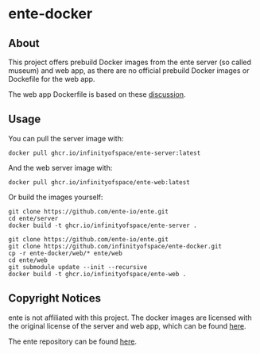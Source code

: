 # ente-docker

## About

This project offers prebuild Docker images from the ente server (so called museum) and web app, as there are no official prebuild Docker images
or Dockefile for the web app.

The web app Dockerfile is based on these [discussion](https://github.com/ente-io/ente/discussions/1183).

## Usage

You can pull the server image with:

```commandline
docker pull ghcr.io/infinityofspace/ente-server:latest
```

And the web server image with:

```commandline
docker pull ghcr.io/infinityofspace/ente-web:latest
```

Or build the images yourself:

```commandline
git clone https://github.com/ente-io/ente.git
cd ente/server
docker build -t ghcr.io/infinityofspace/ente-server .
```

```commandline
git clone https://github.com/ente-io/ente.git
git clone https://github.com/infinityofspace/ente-docker.git
cp -r ente-docker/web/* ente/web
cd ente/web
git submodule update --init --recursive
docker build -t ghcr.io/infinityofspace/ente-web .
```

## Copyright Notices

ente is not affiliated with this project. The docker images are licensed with the original license of the server and web app,
which can be found [here](https://github.com/ente-io/ente/blob/main/LICENSE).

The ente repository can be found [here](https://github.com/ente-io/ente).
